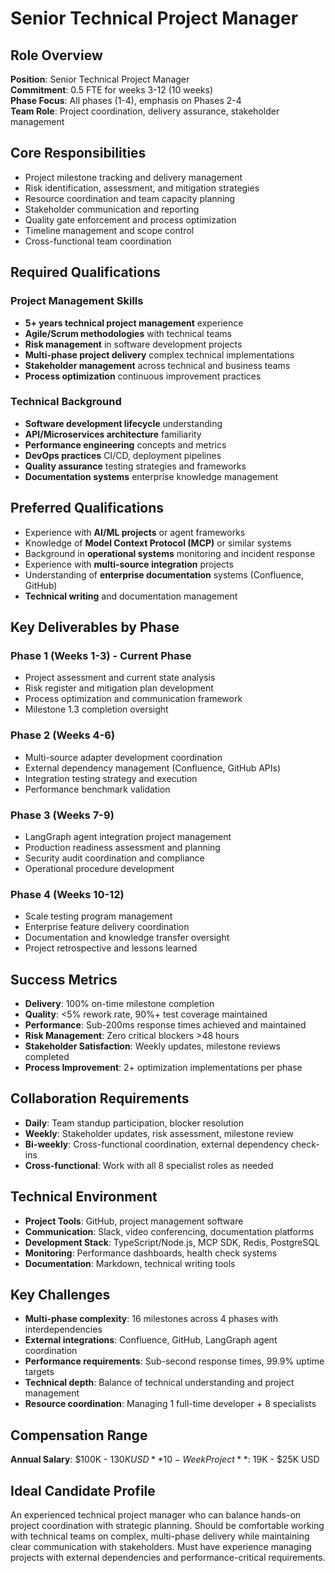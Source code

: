# Senior Technical Project Manager

## Role Overview
**Position**: Senior Technical Project Manager  
**Commitment**: 0.5 FTE for weeks 3-12 (10 weeks)  
**Phase Focus**: All phases (1-4), emphasis on Phases 2-4  
**Team Role**: Project coordination, delivery assurance, stakeholder management  

## Core Responsibilities
- Project milestone tracking and delivery management
- Risk identification, assessment, and mitigation strategies
- Resource coordination and team capacity planning
- Stakeholder communication and reporting
- Quality gate enforcement and process optimization
- Timeline management and scope control
- Cross-functional team coordination

## Required Qualifications

### Project Management Skills
- **5+ years technical project management** experience
- **Agile/Scrum methodologies** with technical teams
- **Risk management** in software development projects
- **Multi-phase project delivery** complex technical implementations
- **Stakeholder management** across technical and business teams
- **Process optimization** continuous improvement practices

### Technical Background
- **Software development lifecycle** understanding
- **API/Microservices architecture** familiarity
- **Performance engineering** concepts and metrics
- **DevOps practices** CI/CD, deployment pipelines
- **Quality assurance** testing strategies and frameworks
- **Documentation systems** enterprise knowledge management

## Preferred Qualifications
- Experience with **AI/ML projects** or agent frameworks
- Knowledge of **Model Context Protocol (MCP)** or similar systems
- Background in **operational systems** monitoring and incident response
- Experience with **multi-source integration** projects
- Understanding of **enterprise documentation** systems (Confluence, GitHub)
- **Technical writing** and documentation management

## Key Deliverables by Phase

### Phase 1 (Weeks 1-3) - Current Phase
- Project assessment and current state analysis
- Risk register and mitigation plan development
- Process optimization and communication framework
- Milestone 1.3 completion oversight

### Phase 2 (Weeks 4-6)
- Multi-source adapter development coordination
- External dependency management (Confluence, GitHub APIs)
- Integration testing strategy and execution
- Performance benchmark validation

### Phase 3 (Weeks 7-9)
- LangGraph agent integration project management
- Production readiness assessment and planning
- Security audit coordination and compliance
- Operational procedure development

### Phase 4 (Weeks 10-12)
- Scale testing program management
- Enterprise feature delivery coordination
- Documentation and knowledge transfer oversight
- Project retrospective and lessons learned

## Success Metrics
- **Delivery**: 100% on-time milestone completion
- **Quality**: <5% rework rate, 90%+ test coverage maintained
- **Performance**: Sub-200ms response times achieved and maintained
- **Risk Management**: Zero critical blockers >48 hours
- **Stakeholder Satisfaction**: Weekly updates, milestone reviews completed
- **Process Improvement**: 2+ optimization implementations per phase

## Collaboration Requirements
- **Daily**: Team standup participation, blocker resolution
- **Weekly**: Stakeholder updates, risk assessment, milestone review
- **Bi-weekly**: Cross-functional coordination, external dependency check-ins
- **Cross-functional**: Work with all 8 specialist roles as needed

## Technical Environment
- **Project Tools**: GitHub, project management software
- **Communication**: Slack, video conferencing, documentation platforms
- **Development Stack**: TypeScript/Node.js, MCP SDK, Redis, PostgreSQL
- **Monitoring**: Performance dashboards, health check systems
- **Documentation**: Markdown, technical writing tools

## Key Challenges
- **Multi-phase complexity**: 16 milestones across 4 phases with interdependencies
- **External integrations**: Confluence, GitHub, LangGraph agent coordination
- **Performance requirements**: Sub-second response times, 99.9% uptime targets
- **Technical depth**: Balance of technical understanding and project management
- **Resource coordination**: Managing 1 full-time developer + 8 specialists

## Compensation Range
**Annual Salary**: $100K - $130K USD  
**10-Week Project**: ~$19K - $25K USD  

## Ideal Candidate Profile
An experienced technical project manager who can balance hands-on project coordination with strategic planning. Should be comfortable working with technical teams on complex, multi-phase delivery while maintaining clear communication with stakeholders. Must have experience managing projects with external dependencies and performance-critical requirements.